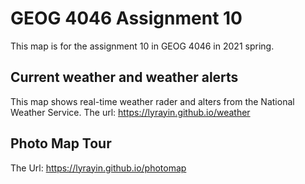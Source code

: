 # GEOG 4046 Assignment 10
This map is for the assignment 10 in GEOG 4046 in 2021 spring.

## Current weather and weather alerts
This map shows real-time weather rader and alters from the National Weather Service.
The url: <https://lyrayin.github.io/weather>

## Photo Map Tour
The Url: <https://lyrayin.github.io/photomap>
